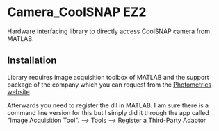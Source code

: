 # Camera_CoolSNAP EZ2

Hardware interfacing library to directly access CoolSNAP camera from MATLAB.

## Installation
Library requires image acquisition toolbox of MATLAB and the support package of 
the company which you can request from the 
[Photometrics website](https://www.photometrics.com/support/third-party-software).

Afterwards you need to register the dll in MATLAB. I am sure there is a command
line version for this but I simply did it through the app called "Image 
Acquisition Tool".
--> Tools --> Register a Third-Party Adaptor